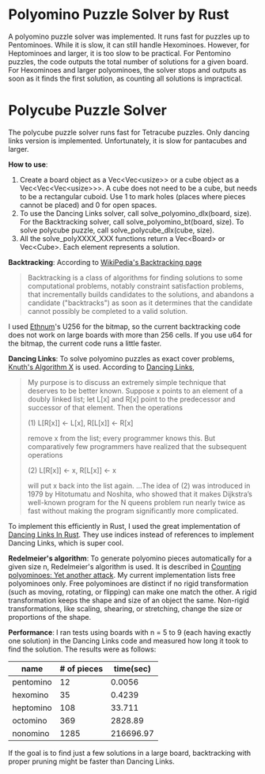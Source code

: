 # Polyomino Puzzle Solver by Rust

A polyomino puzzle solver was implemented. It runs fast for puzzles up to Pentominoes. While it is slow, it can still handle Hexominoes. However, for Heptominoes and larger, it is too slow to be practical. For Pentomino puzzles, the code outputs the total number of solutions for a given board. For Hexominoes and larger polyominoes, the solver stops and outputs as soon as it finds the first solution, as counting all solutions is impractical.

# Polycube Puzzle Solver

The polycube puzzle solver runs fast for Tetracube puzzles. Only dancing links version is implemented. Unfortunately, it is slow for pantacubes and larger.

**How to use**: 
1. Create a board object as a Vec<Vec\<usize\>> or a cube object as a Vec<Vec<Vec\<usize\>>>. A cube does not need to be a cube, but needs to be a rectangular cuboid. Use 1 to mark holes (places where pieces cannot be placed) and 0 for open spaces.
2. To use the Dancing Links solver, call solve_polyomino_dlx(board, size). For the Backtracking solver, call solve_polyomino_bt(board, size). To solve polycube puzzle, call solve_polycube_dlx(cube, size).
3. All the solve_polyXXXX_XXX functions return a Vec\<Board\> or Vec\<Cube\>. Each element represents a solution.

**Backtracking**: According to [WikiPedia's Backtracking page](https://en.wikipedia.org/wiki/Backtracking) 
> Backtracking is a class of algorithms for finding solutions to some computational problems, notably constraint satisfaction problems, that incrementally builds candidates to the solutions, and abandons a candidate ("backtracks") as soon as it determines that the candidate cannot possibly be completed to a valid solution.

I used [Ethnum](https://crates.io/crates/ethnum)'s U256 for the bitmap, so the current backtracking code does not work on large boards with more than 256 cells. If you use u64 for the bitmap, the current code runs a little faster.

**Dancing Links**: To solve polyomino puzzles as exact cover problems, [Knuth's Algorithm X](https://en.wikipedia.org/wiki/Knuth%27s_Algorithm_X) is used. According to [Dancing Links](https://doi.org/10.48550/arXiv.cs/0011047), 
> My purpose is to discuss an extremely simple technique that deserves to be better known. Suppose x points to an element of a doubly linked list; let L[x] and R[x] point to the predecessor and successor of that element. Then the operations
> 
> (1) L[R[x]] ← L[x], R[L[x]] ← R[x]
> 
> remove x from the list; every programmer knows this. But comparatively few programmers have realized that the subsequent operations
> 
> (2) L[R[x]] ← x, R[L[x]] ← x
> 
> will put x back into the list again. ...The idea of (2) was introduced in 1979 by Hitotumatu and Noshita, who showed that it makes Dijkstra’s well-known program for the N queens problem run nearly twice as fast without making the program significantly more complicated.

To implement this efficiently in Rust, I used the great implementation of [Dancing Links In Rust](https://ferrous-systems.com/blog/dlx-in-rust/). They use indices instead of references to implement Dancing Links, which is super cool.

**Redelmeier's algorithm**: To generate polyomino pieces automatically for a given size n, Redelmeier's algorithm is used. It is described in [Counting polyominoes: Yet another attack](https://doi.org/10.1016/0012-365X(81)90237-5). My current implementation lists free polyominoes only. Free polyominoes are distinct if no rigid transformation (such as moving, rotating, or flipping) can make one match the other. A rigid transformation keeps the shape and size of an object the same. Non-rigid transformations, like scaling, shearing, or stretching, change the size or proportions of the shape.

**Performance**: I ran tests using boards with n = 5 to 9 (each having exactly one solution) in the Dancing Links code and measured how long it took to find the solution. The results were as follows:

| name      | # of pieces | time(sec) |
|-----------|-------------|-----------|
| pentomino | 12          | 0.0056    |
| hexomino  | 35          | 0.4239    |
| heptomino | 108         | 33.711    |
| octomino  | 369         | 2828.89   |
| nonomino  | 1285        | 216696.97 |

If the goal is to find just a few solutions in a large board, backtracking with proper pruning might be faster than Dancing Links.



